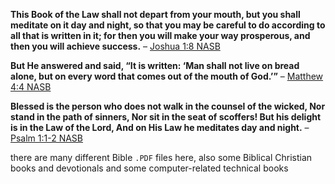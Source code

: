 **This Book of the Law shall not depart from your mouth, but you shall meditate on it day and night, so that you may be careful to do according to all that is written in it; for then you will make your way prosperous, and then you will achieve success.**
– [Joshua 1:8 NASB](https://www.biblegateway.com/passage/?search=Joshua+1%3A8&version=NASB,KJV)

**But He answered and said, “It is written: ‘Man shall not live on bread alone, but on every word that comes out of the mouth of God.’”**
– [Matthew 4:4 NASB](https://www.biblegateway.com/passage/?search=Matthew+4%3A4&version=NASB,KJV)

**Blessed is the person who does not walk in the counsel of the wicked, Nor stand in the path of sinners, Nor sit in the seat of scoffers! But his delight is in the Law of the Lord, And on His Law he meditates day and night.**
– [Psalm 1:1-2 NASB](https://www.biblegateway.com/passage/?search=Psalm+1%3A1-2&version=NASB,KJV)

there are many different Bible `.PDF` files here, also some Biblical Christian books and devotionals and some computer-related technical books